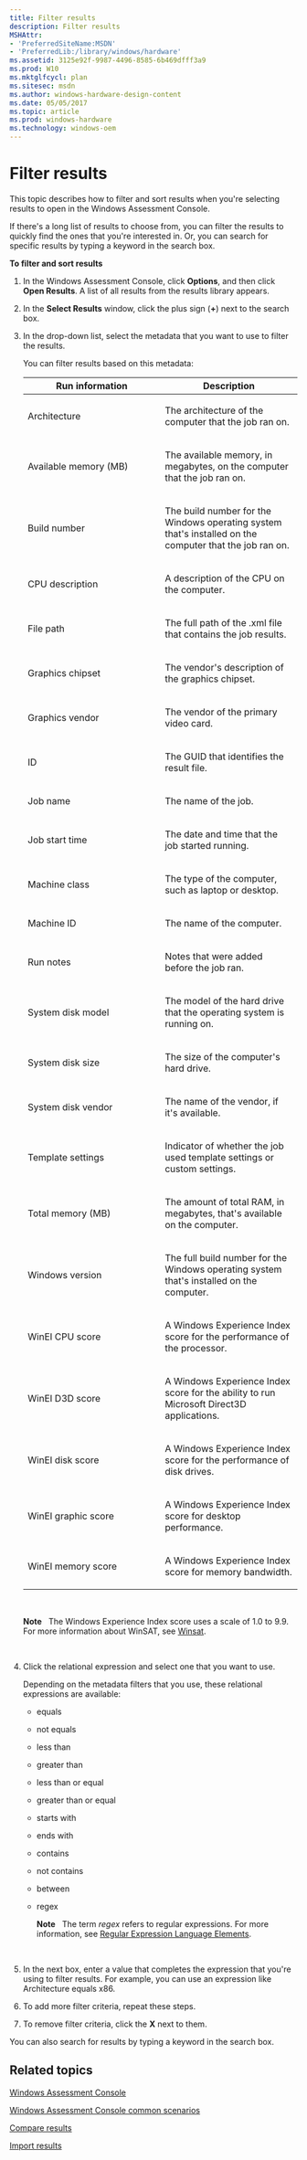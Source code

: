 ```yaml
---
title: Filter results
description: Filter results
MSHAttr:
- 'PreferredSiteName:MSDN'
- 'PreferredLib:/library/windows/hardware'
ms.assetid: 3125e92f-9987-4496-8585-6b469dfff3a9
ms.prod: W10
ms.mktglfcycl: plan
ms.sitesec: msdn
ms.author: windows-hardware-design-content
ms.date: 05/05/2017
ms.topic: article
ms.prod: windows-hardware
ms.technology: windows-oem
---
```


# Filter results


This topic describes how to filter and sort results when you're selecting results to open in the Windows Assessment Console.

If there's a long list of results to choose from, you can filter the results to quickly find the ones that you're interested in. Or, you can search for specific results by typing a keyword in the search box.

**To filter and sort results**

1.  In the Windows Assessment Console, click **Options**, and then click **Open Results**. A list of all results from the results library appears.

2.  In the **Select Results** window, click the plus sign (**+**) next to the search box.

3.  In the drop-down list, select the metadata that you want to use to filter the results.

    You can filter results based on this metadata:

    <table>
    <colgroup>
    <col width="50%" />
    <col width="50%" />
    </colgroup>
    <thead>
    <tr class="header">
    <th>Run information</th>
    <th>Description</th>
    </tr>
    </thead>
    <tbody>
    <tr class="odd">
    <td><p>Architecture</p></td>
    <td><p>The architecture of the computer that the job ran on.</p></td>
    </tr>
    <tr class="even">
    <td><p>Available memory (MB)</p></td>
    <td><p>The available memory, in megabytes, on the computer that the job ran on.</p></td>
    </tr>
    <tr class="odd">
    <td><p>Build number</p></td>
    <td><p>The build number for the Windows operating system that's installed on the computer that the job ran on.</p></td>
    </tr>
    <tr class="even">
    <td><p>CPU description</p></td>
    <td><p>A description of the CPU on the computer.</p></td>
    </tr>
    <tr class="odd">
    <td><p>File path</p></td>
    <td><p>The full path of the .xml file that contains the job results.</p></td>
    </tr>
    <tr class="even">
    <td><p>Graphics chipset</p></td>
    <td><p>The vendor's description of the graphics chipset.</p></td>
    </tr>
    <tr class="odd">
    <td><p>Graphics vendor</p></td>
    <td><p>The vendor of the primary video card.</p></td>
    </tr>
    <tr class="even">
    <td><p>ID</p></td>
    <td><p>The GUID that identifies the result file.</p></td>
    </tr>
    <tr class="odd">
    <td><p>Job name</p></td>
    <td><p>The name of the job.</p></td>
    </tr>
    <tr class="even">
    <td><p>Job start time</p></td>
    <td><p>The date and time that the job started running.</p></td>
    </tr>
    <tr class="odd">
    <td><p>Machine class</p></td>
    <td><p>The type of the computer, such as laptop or desktop.</p></td>
    </tr>
    <tr class="even">
    <td><p>Machine ID</p></td>
    <td><p>The name of the computer.</p></td>
    </tr>
    <tr class="odd">
    <td><p>Run notes</p></td>
    <td><p>Notes that were added before the job ran.</p></td>
    </tr>
    <tr class="even">
    <td><p>System disk model</p></td>
    <td><p>The model of the hard drive that the operating system is running on.</p></td>
    </tr>
    <tr class="odd">
    <td><p>System disk size</p></td>
    <td><p>The size of the computer's hard drive.</p></td>
    </tr>
    <tr class="even">
    <td><p>System disk vendor</p></td>
    <td><p>The name of the vendor, if it's available.</p></td>
    </tr>
    <tr class="odd">
    <td><p>Template settings</p></td>
    <td><p>Indicator of whether the job used template settings or custom settings.</p></td>
    </tr>
    <tr class="even">
    <td><p>Total memory (MB)</p></td>
    <td><p>The amount of total RAM, in megabytes, that's available on the computer.</p></td>
    </tr>
    <tr class="odd">
    <td><p>Windows version</p></td>
    <td><p>The full build number for the Windows operating system that's installed on the computer.</p></td>
    </tr>
    <tr class="even">
    <td><p>WinEI CPU score</p></td>
    <td><p>A Windows Experience Index score for the performance of the processor.</p>
    <p></p></td>
    </tr>
    <tr class="odd">
    <td><p>WinEI D3D score</p></td>
    <td><p>A Windows Experience Index score for the ability to run Microsoft Direct3D applications.</p>
    <p></p></td>
    </tr>
    <tr class="even">
    <td><p>WinEI disk score</p></td>
    <td><p>A Windows Experience Index score for the performance of disk drives.</p>
    <p></p></td>
    </tr>
    <tr class="odd">
    <td><p>WinEI graphic score</p></td>
    <td><p>A Windows Experience Index score for desktop performance.</p>
    <p></p></td>
    </tr>
    <tr class="even">
    <td><p>WinEI memory score</p></td>
    <td><p>A Windows Experience Index score for memory bandwidth.</p>
    <p></p></td>
    </tr>
    </tbody>
    </table>

     

    **Note**  
    The Windows Experience Index score uses a scale of 1.0 to 9.9. For more information about WinSAT, see [Winsat](http://go.microsoft.com/fwlink/?LinkId=224864).

     

4.  Click the relational expression and select one that you want to use.

    Depending on the metadata filters that you use, these relational expressions are available:

    -   equals

    -   not equals

    -   less than

    -   greater than

    -   less than or equal

    -   greater than or equal

    -   starts with

    -   ends with

    -   contains

    -   not contains

    -   between

    -   regex

        **Note**  
        The term *regex* refers to regular expressions. For more information, see [Regular Expression Language Elements](http://go.microsoft.com/fwlink/?LinkId=235292).

         

5.  In the next box, enter a value that completes the expression that you're using to filter results. For example, you can use an expression like Architecture equals x86.

6.  To add more filter criteria, repeat these steps.

7.  To remove filter criteria, click the **X** next to them.

You can also search for results by typing a keyword in the search box.

## Related topics


[Windows Assessment Console](windows-assessment-console.md)

[Windows Assessment Console common scenarios](windows-assessment-console-common-scenarios.md)

[Compare results](compare-results.md)

[Import results](import-results.md)

 

 







